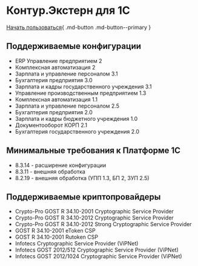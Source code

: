 # Контур.Экстерн для 1С

[Начать пoльзоваться](start/install-dp/){ .md-button .md-button--primary }

## Поддерживаемые конфигурации

- ERP Управление предприятием 2
- Комплексная автоматизация 2
- Зарплата и управление персоналом 3.1
- Бухгалтерия предприятия 3.0
- Зарплата и кадры государственного учреждения 3.1
- Управление производственным предприятием 1.3
- Комплексная автоматизация 1.1
- Зарплата и управление персоналом 2.5
- Бухгалтерия предприятия 2.0
- Зарплата и кадры бюджетного учреждения 1.0
- Документооборот КОРП 2.1
- Бухгалтерия государственного учреждения 2.0

## Минимальные требования к Платформе 1С

- 8.3.14 - расширение конфигурации
- 8.3.11 - внешняя обработка
- 8.2.19 - внешняя обработка (УПП 1.3, БП 2, ЗУП 2.5)

## Поддерживаемые криптопровайдеры

- Crypto-Pro GOST R 34.10-2001 Cryptographic Service Provider
- Crypto-Pro GOST R 34.10-2012 Cryptographic Service Provider
- Crypto-Pro GOST R 34.10-2012 Strong Cryptographic Service Provider
- GOST R 34.10-2001 eToken CSP
- GOST R 34.10-2001 Rutoken CSP
- Infotecs Cryptographic Service Provider (ViPNet)
- Infotecs GOST 2012/512 Cryptographic Service Provider (ViPNet)
- Infotecs GOST 2012/1024 Cryptographic Service Provider (ViPNet)
